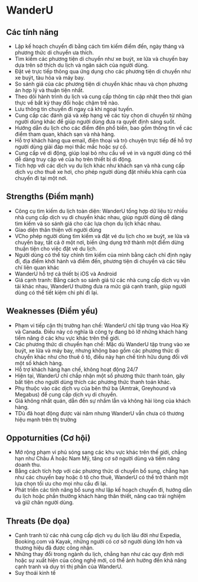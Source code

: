 # WanderU

## Các tính năng

- Lập kế hoạch chuyến đi bằng cách tìm kiếm điểm đến, ngày tháng và phương thức di chuyển ưa thích.
- Tìm kiếm các phương tiện di chuyển như xe buýt, xe lửa và chuyến bay dựa trên sở thích du lịch và ngân sách của người dùng.
- Đặt vé trực tiếp thông qua ứng dụng cho các phương tiện di chuyển như xe buýt, tàu hỏa và máy bay.
- So sánh giá của các phương tiện di chuyển khác nhau và chọn phương án hợp lý và thuận tiện nhất.
- Theo dõi hành trình du lịch và cung cấp thông tin cập nhật theo thời gian thực về bất kỳ thay đổi hoặc chậm trễ nào.
- Lưu thông tin chuyến đi ngay cả khi ngoại tuyến.
- Cung cấp các đánh giá và xếp hạng về các tùy chọn di chuyển từ những người dùng khác để giúp người dùng đưa ra quyết định sáng suốt.
- Hướng dẫn du lịch cho các điểm đến phổ biến, bao gồm thông tin về các điểm tham quan, khách sạn và nhà hàng.
- Hỗ trợ khách hàng qua email, điện thoại và trò chuyện trực tiếp để hỗ trợ người dùng giải đáp mọi thắc mắc hoặc sự cố.
- Cung cấp vé di động, giúp loại bỏ nhu cầu về vé in và người dùng có thể dễ dàng truy cập vé của họ trên thiết bị di động.
- Tích hợp với các dịch vụ du lịch khác như khách sạn và nhà cung cấp dịch vụ cho thuê xe hơi, cho phép người dùng đặt nhiều khía cạnh của chuyến đi tại một nơi.

## Strengths (Điểm mạnh)

- Công cụ tìm kiếm du lịch toàn diện: WanderU tổng hợp dữ liệu từ nhiều nhà cung cấp dịch vụ di chuyển khác nhau, giúp người dùng dễ dàng tìm kiếm và so sánh giá cho các lựa chọn du lịch khác nhau.
- Giao diện thân thiện với người dùng
- VCho phép người dùng tìm kiếm và đặt vé du lịch cho xe buýt, xe lửa và chuyến bay, tất cả ở một nơi, biến ứng dụng trở thành một điểm dừng thuận tiện cho việc đặt vé du lịch.
- Người dùng có thể tùy chỉnh tìm kiếm của mình bằng cách chỉ định ngày đi, địa điểm khởi hành và điểm đến, phương tiện di chuyển và các tiêu chí liên quan khác
- WanderU hỗ trợ cả thiết bị iOS và Android
- Giá cạnh tranh: Bằng cách so sánh giá từ các nhà cung cấp dịch vụ vận tải khác nhau, WanderU thường đưa ra mức giá cạnh tranh, giúp người dùng có thể tiết kiệm chi phí đi lại.

## Weaknesses (Điểm yếu)

- Phạm vi tiếp cận thị trường hạn chế: WanderU chỉ tập trung vào Hoa Kỳ và Canada. Điều này có nghĩa là công ty đang bỏ lỡ những khách hàng tiềm năng ở các khu vực khác trên thế giới.
- Các phương thức di chuyển hạn chế: Mặc dù WanderU tập trung vào xe buýt, xe lửa và máy bay, nhưng không bao gồm các phương thức di chuyển khác như cho thuê ô tô, điều này hạn chế tính hữu dụng đối với một số khách hàng.
- Hỗ trợ khách hàng hạn chế, không hoạt động 24/7
- Hiện tại, WanderU chỉ chấp nhận một số phương thức thanh toán, gây bất tiện cho người dùng thích các phương thức thanh toán khác.
- Phụ thuộc vào các dịch vụ của bên thứ ba (Amtrak, Greyhound và Megabus) để cung cấp dịch vụ di chuyển.
- Giá không nhất quán, dẫn đến sự nhầm lẫn và không hài lòng của khách hàng.
- TDù đã hoạt động được vài năm nhưng WanderU vẫn chưa có thương hiệu mạnh trên thị trường

## Oppoturnities (Cơ hội)

- Mở rộng phạm vi phủ sóng sang các khu vực khác trên thế giới, chẳng hạn như Châu Á hoặc Nam Mỹ, tăng cơ sở người dùng và tiềm năng doanh thu.
- Bằng cách tích hợp với các phương thức di chuyển bổ sung, chẳng hạn như các chuyến bay hoặc ô tô cho thuê, WanderU có thể trở thành một lựa chọn tối ưu cho mọi nhu cầu đi lại.
- Phát triển các tính năng bổ sung như lập kế hoạch chuyến đi, hướng dẫn du lịch hoặc phần thưởng khách hàng thân thiết, nâng cao trải nghiệm và giữ chân người dùng.

## Threats (Đe dọa)

- Cạnh tranh từ các nhà cung cấp dịch vụ du lịch lâu đời như Expedia, Booking.com và Kayak, những người có cơ sở người dùng lớn hơn và thương hiệu đã được công nhận.
- Những thay đổi trong ngành du lịch, chẳng hạn như các quy định mới hoặc sự xuất hiện của công nghệ mới, có thể ảnh hưởng đến khả năng cạnh tranh và duy trì thị phần của WanderU.
- Suy thoái kinh tế
